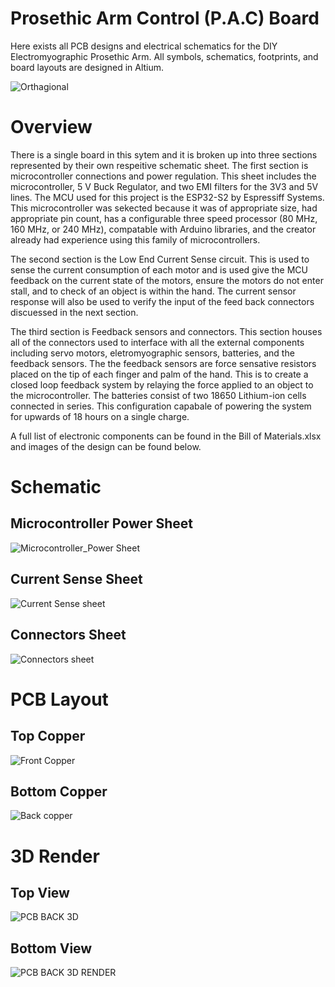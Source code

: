 # Prosethic Arm Control (P.A.C) Board

Here exists all PCB designs and electrical schematics for the DIY Electromyographic Prosethic Arm. All symbols, schematics, footprints, and board layouts are designed in Altium. 

![Orthagional](https://user-images.githubusercontent.com/49044136/205548763-d2f9ed65-401f-4949-8867-830f424eb8a3.png)

# Overview

There is a single board in this sytem and it is broken up into three sections represented by their own respeitive schematic sheet. The first section is microcontroller connections and power regulation. This sheet includes the microcontroller, 5 V Buck Regulator, and two EMI filters for the 3V3 and 5V lines. The MCU used for this project is the ESP32-S2 by Espressiff Systems. This microcontroller was sekected because it was of appropriate size, had appropriate pin count, has a configurable three speed processor (80 MHz, 160 MHz, or 240 MHz), compatable with Arduino libraries, and the creator already had experience using this family of microcontrollers. 

The second section is the Low End Current Sense circuit. This is used to sense the current consumption of each motor and is used give the MCU feedback on the current state of the motors, ensure the motors do not enter stall, and to check of an object is within the hand. The current sensor response will also be used to verify the input of the feed back connectors discuessed in the next section.  

The third section is Feedback sensors and connectors. This section houses all of the connectors used to interface with all the external components including servo motors, eletromyographic sensors, batteries, and the feedback sensors. The the feedback sensors are force sensative resistors placed on the tip of each finger and palm of the hand. This is to create a closed loop feedback system by relaying the force applied to an object to the microcontroller. The batteries consist of two 18650 Lithium-ion cells connected in series. This configuration capabale of powering the system for upwards of 18 hours on a single charge. 

A full list of electronic components can be found in the Bill of Materials.xlsx and images of the design can be found below.

# Schematic
## Microcontroller Power Sheet
![Microcontroller_Power Sheet](https://user-images.githubusercontent.com/49044136/205477574-a3dd425d-cf8c-4f5e-bab4-c07542127ff5.png)
## Current Sense Sheet
![Current Sense sheet](https://user-images.githubusercontent.com/49044136/205477589-91933f67-34e2-4358-af3d-e4d87e769c6b.png)
## Connectors Sheet
![Connectors sheet](https://user-images.githubusercontent.com/49044136/205477596-1d0d640e-c56b-4eee-aea8-f74eddb341b0.png)

# PCB Layout
## Top Copper
![Front Copper](https://user-images.githubusercontent.com/49044136/205477656-8e42e34b-dd75-43ee-9f2b-0ec3aba00bb1.png)
## Bottom Copper
![Back copper](https://user-images.githubusercontent.com/49044136/205477662-ded94ca8-ce4d-48af-a675-c6c8e50ff81b.png)

# 3D Render
## Top View
![PCB BACK 3D](https://user-images.githubusercontent.com/49044136/205477670-dd9c9b01-b8f1-4e46-ba3c-b9c282a79933.png)
## Bottom View
![PCB BACK 3D RENDER](https://user-images.githubusercontent.com/49044136/205477678-5a4fa943-6b0f-4d79-8838-1e27ebff38d8.png)

